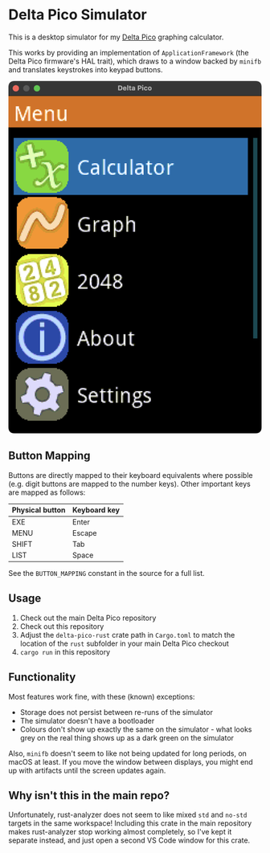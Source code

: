 # Delta Pico Simulator

This is a desktop simulator for my [Delta Pico](https://github.com/AaronC81/delta-pico) graphing
calculator.

This works by providing an implementation of `ApplicationFramework` (the Delta Pico firmware's HAL
trait), which draws to a window backed by `minifb` and translates keystrokes into keypad buttons.

![A screenshot of the simulator running on macOS, showing the Delta Pico's main menu screen.](img/screenshot.png)

## Button Mapping

Buttons are directly mapped to their keyboard equivalents where possible (e.g. digit buttons are
mapped to the number keys). Other important keys are mapped as follows:

| Physical button | Keyboard key |
|---|---|
| EXE | Enter |
| MENU | Escape |
| SHIFT | Tab | 
| LIST | Space |

See the `BUTTON_MAPPING` constant in the source for a full list.

## Usage

1. Check out the main Delta Pico repository
2. Check out this repository
3. Adjust the `delta-pico-rust` crate path in `Cargo.toml` to match the location of the `rust`
   subfolder in your main Delta Pico checkout
4. `cargo run` in this repository

## Functionality 

Most features work fine, with these (known) exceptions:

- Storage does not persist between re-runs of the simulator
- The simulator doesn't have a bootloader
- Colours don't show up exactly the same on the simulator - what looks grey on the real thing shows
  up as a dark green on the simulator

Also, `minifb` doesn't seem to like not being updated for long periods, on macOS at least. If you
move the window between displays, you might end up with artifacts until the screen updates again.

## Why isn't this in the main repo?

Unfortunately, rust-analyzer does not seem to like mixed `std` and `no-std` targets in the same 
workspace! Including this crate in the main repository makes rust-analyzer stop working almost
completely, so I've kept it separate instead, and just open a second VS Code window for this crate.
